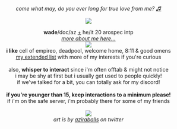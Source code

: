 <p align="center">
  <i>come what may, do you ever long for true love from me? <a href="https://www.youtube.com/watch?v=GMezwtB1oCU">♫</a></i><br><br>
<img src="https://cdn.discordapp.com/attachments/431499091269124117/1139912072747028561/awwwwww.png">
</p>
<p align="center">
  <b>wade</b>/doc/az <a href="https://pronouns.cc/@aziraphale">+</a> he/it 20 arospec intp
  <br><i><a href="https://funny.straw.page">more about me here...</a></i><br>
  <img src="https://media.discordapp.net/attachments/903364339464044575/1101868625335431328/B3FD7AFF-EA00-4AF3-8495-A600C4BCB9E4.gif"><br>
<b>i like</b>
cell of empireo, deadpool, welcome home, 8:11 & good omens
<br><a href="https://rentry.co/-spiderman">my extended list</a> with more of my interests if you're curious
<br><br>also, <b>whisper to interact</b> since i'm often offtab & might not notice
<br>i may be shy at first but i usually get used to people quickly!
<br>if we've talked for a bit, you can totally ask for my discord!
<br><br><b>if you're younger than 15, keep interactions to a minimum please!</b>
<br>if i'm on the safe server, i'm probably there for some of my friends
<br><br><img src="https://cdn.discordapp.com/attachments/431499091269124117/1140659660999901324/ezgif.com-resize.gif">
<br><i>art is by <a href="https://twitter.com/aziraballs">aziraballs</a> on twitter</i>
</p>
